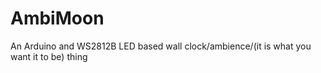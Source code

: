 # AmbiMoon
An Arduino and WS2812B LED based wall clock/ambience/(it is what you want it to be) thing 
